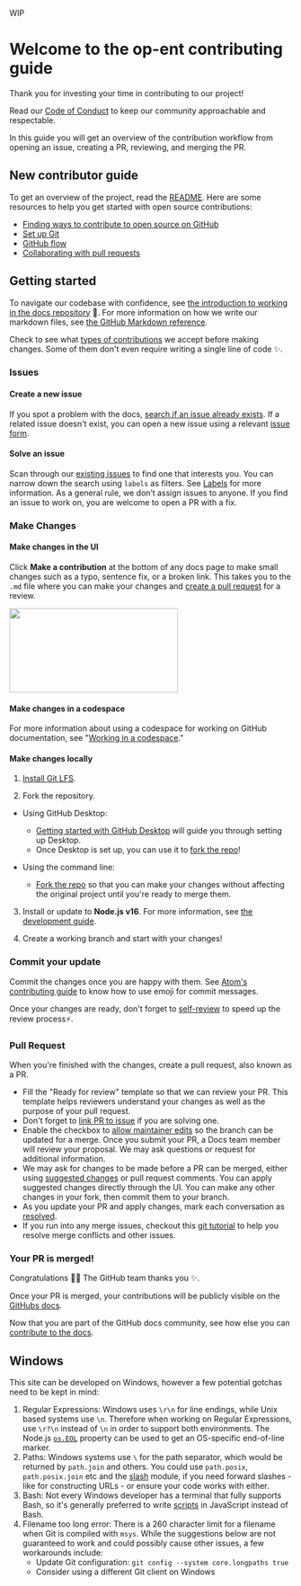 WIP

# Welcome to the op-ent contributing guide <!-- omit in toc -->

Thank you for investing your time in contributing to our project! 

Read our [Code of Conduct](./CODE_OF_CONDUCT.md) to keep our community approachable and respectable.

In this guide you will get an overview of the contribution workflow from opening an issue, creating a PR, reviewing, and merging the PR.

## New contributor guide

To get an overview of the project, read the [README](README.md). Here are some resources to help you get started with open source contributions:

- [Finding ways to contribute to open source on GitHub](https://docs.github.com/en/get-started/exploring-projects-on-github/finding-ways-to-contribute-to-open-source-on-github)
- [Set up Git](https://docs.github.com/en/get-started/quickstart/set-up-git)
- [GitHub flow](https://docs.github.com/en/get-started/quickstart/github-flow)
- [Collaborating with pull requests](https://docs.github.com/en/github/collaborating-with-pull-requests)


## Getting started

To navigate our codebase with confidence, see [the introduction to working in the docs repository](/contributing/working-in-docs-repository.md) :confetti_ball:. For more information on how we write our markdown files, see [the GitHub Markdown reference](contributing/content-markup-reference.md).

Check to see what [types of contributions](/contributing/types-of-contributions.md) we accept before making changes. Some of them don't even require writing a single line of code :sparkles:.

### Issues

#### Create a new issue

If you spot a problem with the docs, [search if an issue already exists](https://docs.github.com/en/github/searching-for-information-on-github/searching-on-github/searching-issues-and-pull-requests#search-by-the-title-body-or-comments). If a related issue doesn't exist, you can open a new issue using a relevant [issue form](https://github.com/github/docs/issues/new/choose). 

#### Solve an issue

Scan through our [existing issues](https://github.com/github/docs/issues) to find one that interests you. You can narrow down the search using `labels` as filters. See [Labels](/contributing/how-to-use-labels.md) for more information. As a general rule, we don’t assign issues to anyone. If you find an issue to work on, you are welcome to open a PR with a fix.

### Make Changes

#### Make changes in the UI

Click **Make a contribution** at the bottom of any docs page to make small changes such as a typo, sentence fix, or a broken link. This takes you to the `.md` file where you can make your changes and [create a pull request](#pull-request) for a review. 

 <img src="./assets/images/contribution_cta.png" width="300" height="150" /> 

#### Make changes in a codespace

For more information about using a codespace for working on GitHub documentation, see "[Working in a codespace](https://github.com/github/docs/blob/main/contributing/codespace.md)."

#### Make changes locally

1. [Install Git LFS](https://docs.github.com/en/github/managing-large-files/versioning-large-files/installing-git-large-file-storage).

2. Fork the repository.
- Using GitHub Desktop:
  - [Getting started with GitHub Desktop](https://docs.github.com/en/desktop/installing-and-configuring-github-desktop/getting-started-with-github-desktop) will guide you through setting up Desktop.
  - Once Desktop is set up, you can use it to [fork the repo](https://docs.github.com/en/desktop/contributing-and-collaborating-using-github-desktop/cloning-and-forking-repositories-from-github-desktop)!

- Using the command line:
  - [Fork the repo](https://docs.github.com/en/github/getting-started-with-github/fork-a-repo#fork-an-example-repository) so that you can make your changes without affecting the original project until you're ready to merge them.

3. Install or update to **Node.js v16**. For more information, see [the development guide](contributing/development.md).

4. Create a working branch and start with your changes!

### Commit your update

Commit the changes once you are happy with them. See [Atom's contributing guide](https://github.com/atom/atom/blob/master/CONTRIBUTING.md#git-commit-messages) to know how to use emoji for commit messages.

Once your changes are ready, don't forget to [self-review](/contributing/self-review.md) to speed up the review process:zap:.

### Pull Request

When you're finished with the changes, create a pull request, also known as a PR.
- Fill the "Ready for review" template so that we can review your PR. This template helps reviewers understand your changes as well as the purpose of your pull request. 
- Don't forget to [link PR to issue](https://docs.github.com/en/issues/tracking-your-work-with-issues/linking-a-pull-request-to-an-issue) if you are solving one.
- Enable the checkbox to [allow maintainer edits](https://docs.github.com/en/github/collaborating-with-issues-and-pull-requests/allowing-changes-to-a-pull-request-branch-created-from-a-fork) so the branch can be updated for a merge.
Once you submit your PR, a Docs team member will review your proposal. We may ask questions or request for additional information.
- We may ask for changes to be made before a PR can be merged, either using [suggested changes](https://docs.github.com/en/github/collaborating-with-issues-and-pull-requests/incorporating-feedback-in-your-pull-request) or pull request comments. You can apply suggested changes directly through the UI. You can make any other changes in your fork, then commit them to your branch.
- As you update your PR and apply changes, mark each conversation as [resolved](https://docs.github.com/en/github/collaborating-with-issues-and-pull-requests/commenting-on-a-pull-request#resolving-conversations).
- If you run into any merge issues, checkout this [git tutorial](https://github.com/skills/resolve-merge-conflicts) to help you resolve merge conflicts and other issues.

### Your PR is merged!

Congratulations :tada::tada: The GitHub team thanks you :sparkles:. 

Once your PR is merged, your contributions will be publicly visible on the [GitHubs docs](https://docs.github.com/en). 

Now that you are part of the GitHub docs community, see how else you can [contribute to the docs](/contributing/types-of-contributions.md).

## Windows

This site can be developed on Windows, however a few potential gotchas need to be kept in mind:

1. Regular Expressions: Windows uses `\r\n` for line endings, while Unix based systems use `\n`. Therefore when working on Regular Expressions, use `\r?\n` instead of `\n` in order to support both environments. The Node.js [`os.EOL`](https://nodejs.org/api/os.html#os_os_eol) property can be used to get an OS-specific end-of-line marker.
2. Paths: Windows systems use `\` for the path separator, which would be returned by `path.join` and others. You could use `path.posix`, `path.posix.join` etc and the [slash](https://ghub.io/slash) module, if you need forward slashes - like for constructing URLs - or ensure your code works with either.
3. Bash: Not every Windows developer has a terminal that fully supports Bash, so it's generally preferred to write [scripts](/script) in JavaScript instead of Bash.
4. Filename too long error: There is a 260 character limit for a filename when Git is compiled with `msys`. While the suggestions below are not guaranteed to work and could possibly cause other issues, a few workarounds include:
    - Update Git configuration: `git config --system core.longpaths true`
    - Consider using a different Git client on Windows

